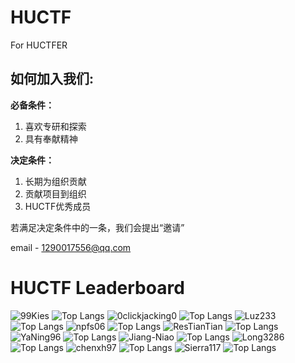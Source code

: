 # HUCTF
For HUCTFER

## 如何加入我们:

**必备条件：**
1. 喜欢专研和探索
2. 具有奉献精神

**决定条件：**
1. 长期为组织贡献
2. 贡献项目到组织
3. HUCTF优秀成员

若满足决定条件中的一条，我们会提出“邀请”

email - <a href="#">1290017556@qq.com</a>

# HUCTF Leaderboard
![99Kies](https://github-readme-stats.vercel.app/api?username=99Kies&count_private=true&show_icons=true&include_all_commits=yes&theme=dark)
![Top Langs](https://github-readme-stats.vercel.app/api/top-langs/?username=99Kies&layout=compact&langs_count=10&theme=dark)
![0clickjacking0](https://github-readme-stats.vercel.app/api?username=0clickjacking0&count_private=true&show_icons=true&include_all_commits=yes&theme=radical)
![Top Langs](https://github-readme-stats.vercel.app/api/top-langs/?username=0clickjacking0&layout=compact&langs_count=10&theme=radical)
![Luz233](https://github-readme-stats.vercel.app/api?username=Luz233&count_private=true&show_icons=true&include_all_commits=yes&theme=merko)
![Top Langs](https://github-readme-stats.vercel.app/api/top-langs/?username=Luz233&layout=compact&langs_count=10&theme=merko)
![npfs06](https://github-readme-stats.vercel.app/api?username=npfs06&count_private=true&show_icons=true&include_all_commits=yes&theme=gruvbox)
![Top Langs](https://github-readme-stats.vercel.app/api/top-langs/?username=npfs06&layout=compact&langs_count=10&theme=gruvbox)
![ResTianTian](https://github-readme-stats.vercel.app/api?username=ResTianTian&count_private=true&show_icons=true&include_all_commits=yes&theme=tokyonight)
![Top Langs](https://github-readme-stats.vercel.app/api/top-langs/?username=ResTianTian&layout=compact&langs_count=10&theme=tokyonight)
![YaNing96](https://github-readme-stats.vercel.app/api?username=YaNing96&count_private=true&show_icons=true&include_all_commits=yes&theme=onedark)
![Top Langs](https://github-readme-stats.vercel.app/api/top-langs/?username=YaNing96&layout=compact&langs_count=10&theme=onedark)
![Jiang-Niao](https://github-readme-stats.vercel.app/api?username=Jiang-Niao&count_private=true&show_icons=true&include_all_commits=yes&theme=cobalt)
![Top Langs](https://github-readme-stats.vercel.app/api/top-langs/?username=Jiang-Niao&layout=compact&langs_count=10&theme=cobalt)
![Long3286](https://github-readme-stats.vercel.app/api?username=Long3286&count_private=true&show_icons=true&include_all_commits=yes&theme=synthwave)
![Top Langs](https://github-readme-stats.vercel.app/api/top-langs/?username=Long3286&layout=compact&langs_count=10&theme=synthwave)
![chenxh97](https://github-readme-stats.vercel.app/api?username=chenxh97&count_private=true&show_icons=true&include_all_commits=yes&theme=highcontrast)
![Top Langs](https://github-readme-stats.vercel.app/api/top-langs/?username=chenxh97&layout=compact&langs_count=10&theme=highcontrast)
![Sierra117](https://github-readme-stats.vercel.app/api?username=sierra007117&count_private=true&show_icons=true&theme=dark&include_all_commits=yes)
![Top Langs](https://github-readme-stats.vercel.app/api/top-langs/?username=sierra007117&langs_count=10&hide=html,CSS&theme=dark&layout=compact&custom_title=SCM&exclude_repo=Scandia,Elysium)
